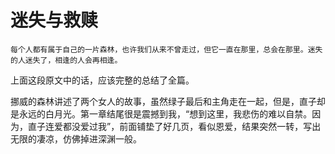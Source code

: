 # 迷失与救赎
```
每个人都有属于自己的一片森林，也许我们从来不曾走过，但它一直在那里，总会在那里。迷失的人迷失了，相逢的人会再相逢。
```
上面这段原文中的话，应该完整的总结了全篇。

挪威的森林讲述了两个女人的故事，虽然绿子最后和主角走在一起，但是，直子却是永远的白月光。第一章结尾很是震撼到我，“想到这里，我悲伤的难以自禁。因为，直子连爱都没爱过我”，前面铺垫了好几页，看似恩爱，结果突然一转，写出无限的凄凉，仿佛掉进深渊一般。